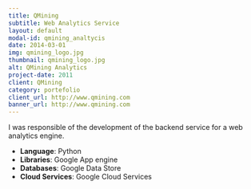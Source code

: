 ```yaml
---
title: QMining
subtitle: Web Analytics Service
layout: default
modal-id: qmining_analtycis
date: 2014-03-01
img: qmining_logo.jpg
thumbnail: qmining_logo.jpg
alt: QMining Analytics
project-date: 2011
client: QMining
category: portefolio
client_url: http://www.qmining.com
banner_url: http://www.qmining.com
---
```


I was responsible of the development of the backend service for a web analytics engine.

- **Language**: Python
- **Libraries**: Google App engine
- **Databases**:  Google Data Store
- **Cloud Services**: Google Cloud Services